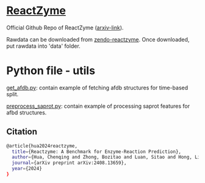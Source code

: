 # [ReactZyme](https://www.arxiv.org/abs/2408.13659)
Official Github Repo of ReactZyme ([arxiv-link](https://www.arxiv.org/abs/2408.13659)).

Rawdata can be downloaded from [zendo-reactzyme](https://zenodo.org/records/11494913). Once downloaded, put rawdata into 'data' folder.

# Python file - utils
[get_afdb.py](https://github.com/WillHua127/ReactZyme/blob/main/get_afdb.py): contain example of fetching afdb structures for time-based split.

[preprocess_saprot.py](https://github.com/WillHua127/ReactZyme/blob/main/process_saprot.py): contain example of processing saprot features for afbd structures.


## Citation
```bash
@article{hua2024reactzyme,
  title={Reactzyme: A Benchmark for Enzyme-Reaction Prediction},
  author={Hua, Chenqing and Zhong, Bozitao and Luan, Sitao and Hong, Liang and Wolf, Guy and Precup, Doina and Zheng, Shuangjia},
  journal={arXiv preprint arXiv:2408.13659},
  year={2024}
}
```
